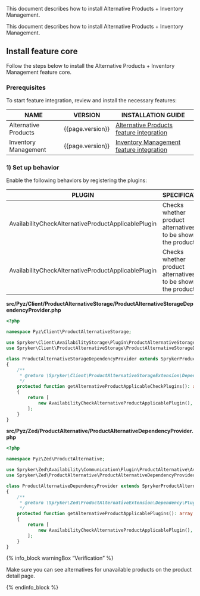 
This document describes how to install Alternative Products + Inventory Management.


This document describes how to install Alternative Products + Inventory Management.

## Install feature core

Follow the steps below to install the Alternative Products + Inventory Management feature core.

### Prerequisites

To start feature integration, review and install the necessary features:

| NAME | VERSION | INSTALLATION GUIDE |
|---|---|---|
|Alternative Products|{{page.version}}| [Alternative Products feature integration](/docs/pbc/all/product-information-management/{{page.version}}/base-shop/install-and-upgrade/install-features/install-the-alternative-products-feature.html)|
|Inventory Management|{{page.version}}| [Inventory Management feature integration](/docs/pbc/all/warehouse-management-system/{{page.version}}/base-shop/install-and-upgrade/install-features/install-the-inventory-management-feature.html) |

### 1) Set up behavior

Enable the following behaviors by registering the plugins:

| PLUGIN | SPECIFICATION | PREREQUISITES | NAMESPACE |
|---|---|---|---|
|AvailabilityCheckAlternativeProductApplicablePlugin|Checks whether product alternatives are to be shown for the product.|None|`Spryker\Zed\Availability\Communication\Plugin\ProductAlternative|
|AvailabilityCheckAlternativeProductApplicablePlugin|Checks whether product alternatives are to be shown for the product.|Expects SKU and `IdProductAbstract` to be set for `ProductViewTransfer`.|Spryker\Client\AvailabilityStorage\Plugin\ProductAlternativeStorage|

**src/Pyz/Client/ProductAlternativeStorage/ProductAlternativeStorageDependencyProvider.php**

```php
<?php

namespace Pyz\Client\ProductAlternativeStorage;

use Spryker\Client\AvailabilityStorage\Plugin\ProductAlternativeStorage\AvailabilityCheckAlternativeProductApplicablePlugin;
use Spryker\Client\ProductAlternativeStorage\ProductAlternativeStorageDependencyProvider as SprykerProductAlternativeStorageDependencyProvider;

class ProductAlternativeStorageDependencyProvider extends SprykerProductAlternativeStorageDependencyProvider
{
	/**
	 * @return \Spryker\Client\ProductAlternativeStorageExtension\Dependency\Plugin\AlternativeProductApplicablePluginInterface[]
	 */
	protected function getAlternativeProductApplicableCheckPlugins(): array
	{
		return [
			new AvailabilityCheckAlternativeProductApplicablePlugin(),
		];
	}
}
```

**src/Pyz/Zed/ProductAlternative/ProductAlternativeDependencyProvider.php**

```php
<?php

namespace Pyz\Zed\ProductAlternative;

use Spryker\Zed\Availability\Communication\Plugin\ProductAlternative\AvailabilityCheckAlternativeProductApplicablePlugin;
use Spryker\Zed\ProductAlternative\ProductAlternativeDependencyProvider as SprykerProductAlternativeDependencyProvider;

class ProductAlternativeDependencyProvider extends SprykerProductAlternativeDependencyProvider
{
	/**
	 * @return \Spryker\Zed\ProductAlternativeExtension\Dependency\Plugin\AlternativeProductApplicablePluginInterface[]
	 */
	protected function getAlternativeProductApplicablePlugins(): array
	{
		return [
			new AvailabilityCheckAlternativeProductApplicablePlugin(),
		];
	}
}
```

{% info_block warningBox “Verification” %}

Make sure you can see alternatives for unavailable products on the product detail page.

{% endinfo_block %}
